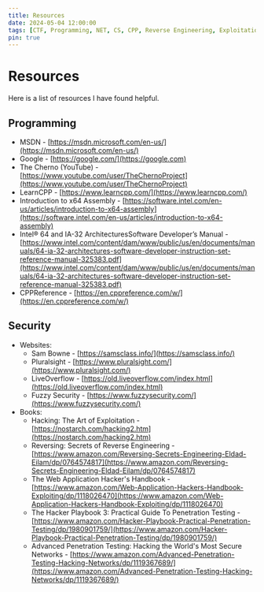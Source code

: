```yaml
---
title: Resources
date: 2024-05-04 12:00:00
tags: [CTF, Programming, NET, CS, CPP, Reverse Engineering, Exploitation]
pin: true
---
```

# Resources
Here is a list of resources I have found helpful.

## Programming
  * MSDN - [https://msdn.microsoft.com/en-us/](https://msdn.microsoft.com/en-us/)
  * Google - [https://google.com/](https://google.com)
  * The Cherno (YouTube) - [https://www.youtube.com/user/TheChernoProject](https://www.youtube.com/user/TheChernoProject)
  * LearnCPP - [https://www.learncpp.com/](https://www.learncpp.com/)
  * Introduction to x64 Assembly - [https://software.intel.com/en-us/articles/introduction-to-x64-assembly](https://software.intel.com/en-us/articles/introduction-to-x64-assembly)
  * Intel® 64 and IA-32 ArchitecturesSoftware Developer’s Manual - [https://www.intel.com/content/dam/www/public/us/en/documents/manuals/64-ia-32-architectures-software-developer-instruction-set-reference-manual-325383.pdf](https://www.intel.com/content/dam/www/public/us/en/documents/manuals/64-ia-32-architectures-software-developer-instruction-set-reference-manual-325383.pdf)
  * CPPReference - [https://en.cppreference.com/w/](https://en.cppreference.com/w/)

## Security
  * Websites:
    * Sam Bowne - [https://samsclass.info/](https://samsclass.info/)
    * Pluralsight - [https://www.pluralsight.com/](https://www.pluralsight.com/)
    * LiveOverflow - [https://old.liveoverflow.com/index.html](https://old.liveoverflow.com/index.html)
    * Fuzzy Security - [https://www.fuzzysecurity.com/](https://www.fuzzysecurity.com/)
  * Books:
    * Hacking: The Art of Exploitation - [https://nostarch.com/hacking2.htm](https://nostarch.com/hacking2.htm)
    * Reversing: Secrets of Reverse Engineering - [https://www.amazon.com/Reversing-Secrets-Engineering-Eldad-Eilam/dp/0764574817](https://www.amazon.com/Reversing-Secrets-Engineering-Eldad-Eilam/dp/0764574817)
    * The Web Application Hacker's Handbook - [https://www.amazon.com/Web-Application-Hackers-Handbook-Exploiting/dp/1118026470](https://www.amazon.com/Web-Application-Hackers-Handbook-Exploiting/dp/1118026470)
    * The Hacker Playbook 3: Practical Guide To Penetration Testing - [https://www.amazon.com/Hacker-Playbook-Practical-Penetration-Testing/dp/1980901759/](https://www.amazon.com/Hacker-Playbook-Practical-Penetration-Testing/dp/1980901759/)
    * Advanced Penetration Testing: Hacking the World's Most Secure Networks - [https://www.amazon.com/Advanced-Penetration-Testing-Hacking-Networks/dp/1119367689/](https://www.amazon.com/Advanced-Penetration-Testing-Hacking-Networks/dp/1119367689/)